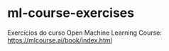 # ml-course-exercises

Exercícios do curso Open Machine Learning Course: https://mlcourse.ai/book/index.html
